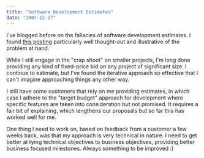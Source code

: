 ```yaml
---
title: "Software Development Estimates"
date: "2007-12-27"
---
```


I've blogged before on the fallacies of software development estimates. I found [this posting](http://a.khavr.com/2007/12/24/why-i-dont-give-fixed-price-software-developer-story/) particularly well thought-out and illustrative of the problem at hand.

While I still engage in the "crap shoot" on smaller projects, I'm long done providing any kind of fixed-price bid on any project of significant size. I continue to estimate, but I've found the iterative approach so effective that I can't imagine approaching things any other way.

I still have some customers that rely on me providing estimates, in which case I adhere to the "target budget" approach for development where specific features are taken into consideration but not promised. It requires a fair bit of explaining, which lengthens our proposals but so far this has worked well for me.

One thing I need to work on, based on feedback from a customer a few weeks back, was that my approach is very technical in nature. I need to get better at tying technical objectives to business objectives, providing better business focused milestones. Always something to be improved :)
